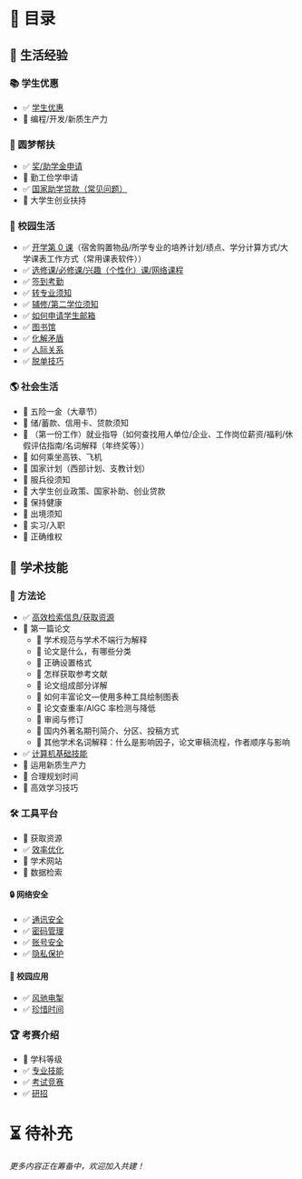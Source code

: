 # 🎯 目录

## 🌟 生活经验

### 📚 学生优惠

- ✅ [学生优惠](/docs/01-student-discounts/student-discounts)
- 🚧 编程/开发/新质生产力

### 🤝 圆梦帮扶

- ✅ [奖/助学金申请](/docs/08-Dream-Realization-Assistance/scholarship)
- 🚧 勤工俭学申请
- ✅ [国家助学贷款（常见问题）](/docs/01-student-discounts/student-assistance/national-student-loan-FAQ)
- 🚧 大学生创业扶持

### 🏫 校园生活

- ✅ [开学第 0 课](/docs/09-Campus-Life/01-First%20lesson%20of%20school)（宿舍购置物品/所学专业的培养计划/绩点、学分计算方式/大学课表工作方式（常用课表软件））
- ✅ [选修课/必修课/兴趣（个性化）课/网络课程](/docs/09-Campus-Life/02-DifferentCourses)
- ✅ [签到考勤](/docs/09-Campus-Life/03-Sign%20in%20and%20attendance)
- ✅ [转专业须知](/docs/09-Campus-Life/04-ChangingMajors)
- ✅ [辅修/第二学位须知](/docs/09-Campus-Life/05-Minor)
- ✅ [如何申请学生邮箱](/docs/09-Campus-Life/06-Student%20Email)
- ✅ [图书馆](/docs/09-Campus-Life/07Library.md)
- ✅ [化解矛盾](/docs/09-Campus-Life/08-ResolvingConflicts)
- ✅ [人际关系](/docs/09-Campus-Life/09-Relationships)
- ✅ [脱单技巧](/docs/09-Campus-Life/10-CampusLife)

### 🌎 社会生活

- 🚧 五险一金（大章节）
- 🚧 储/蓄款、信用卡、贷款须知
- 🚧 （第一份工作）就业指导（如何查找用人单位/企业、工作岗位薪资/福利/休假评估指南/名词解释（年终奖等））
- 🚧 如何乘坐高铁、飞机
- 🚧 国家计划（西部计划、支教计划）
- 🚧 服兵役须知
- 🚧 大学生创业政策、国家补助、创业贷款
- 🚧 保持健康
- 🚧 出境须知
- 🚧 实习/入职
- 🚧 正确维权

## 🔬 学术技能

### 📘 方法论

- ✅ [高效检索信息/获取资源](/docs/02-search-platforms/search-platforms)
- 🚧 第一篇论文
  - 🚧 学术规范与学术不端行为解释
  - 🚧 论文是什么，有哪些分类
  - 🚧 正确设置格式
  - 🚧 怎样获取参考文献
  - 🚧 论文组成部分详解
  - 🚧 如何丰富论文—使用多种工具绘制图表
  - 🚧 论文查重率/AIGC 率检测与降低
  - 🚧 审阅与修订
  - 🚧 国内外著名期刊简介、分区、投稿方式
  - 🚧 其他学术名词解释：什么是影响因子，论文审稿流程，作者顺序与影响
- ✅ [计算机基础技能](/docs/07-computer-basic/computer-basic)
- 🚧 运用新质生产力
- 🚧 合理规划时间
- 🚧 高效学习技巧

### 🛠 工具平台

- 🚧 获取资源
- ✅ [效率优化](/docs/03-tools/tools)
- 🚧 学术网站
- 🚧 数据检索

#### 🔒 网络安全

- ✅ [通讯安全](/docs/03-tools/Android/加密通讯)
- ✅ [密码管理](/docs/03-tools/cyber%20security/password_manage1)
- ✅ [账号安全](/docs/03-tools/cyber%20security/Authenticator)
- ✅ [隐私保护](/docs/03-tools/cyber%20security/privacy)

#### 🏃 校园应用

- ✅ [风驰电掣](/docs/03-tools/qi-ji-yin-qiao/campus-running)
- ✅ [珍惜时间](/docs/03-tools/qi-ji-yin-qiao/pointless-courses)

### 🏆 考赛介绍

- 🚧 学科等级
- ✅ [专业技能](/docs/04-study/certification)
- ✅ [考试竞赛](/docs/04-study/study)
- ✅ [研招](/docs/04-study/yanzhao)

# ⏳ 待补充

_更多内容正在筹备中，欢迎加入共建！_

